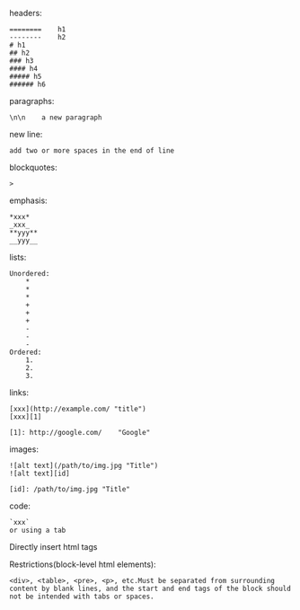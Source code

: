 headers:

    ========    h1
    --------    h2
    # h1
    ## h2
    ### h3
    #### h4
    ##### h5
    ###### h6
    
paragraphs:

    \n\n    a new paragraph
    
new line:
	
	add two or more spaces in the end of line
    
blockquotes:

    >

emphasis:

    *xxx*
    _xxx_
    **yyy**
    __yyy__

lists:

    Unordered:
        *
        *
        *
        +
        +
        +
        -
        -
        -
    Ordered:
        1. 
        2. 
        3. 

links:

    [xxx](http://example.com/ "title")
    [xxx][1]

    [1]: http://google.com/    "Google"

images:

    ![alt text](/path/to/img.jpg "Title")
    ![alt text][id]

    [id]: /path/to/img.jpg "Title"

code:

    `xxx`
    or using a tab

Directly insert html tags

Restrictions(block-level html elements):

    <div>, <table>, <pre>, <p>, etc.Must be separated from surrounding content by blank lines, and the start and end tags of the block should not be intended with tabs or spaces.

